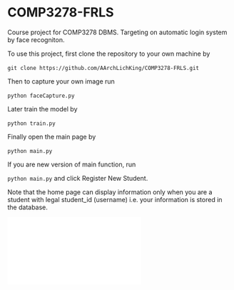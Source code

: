 # COMP3278-FRLS
Course project for COMP3278 DBMS. Targeting on automatic login system by face recogniton. 

To use this project, first clone the repository to your own machine by

`git clone https://github.com/AArchLichKing/COMP3278-FRLS.git`

Then to capture your own image run

`python faceCapture.py`

Later train the model by 

`python train.py`

Finally open the main page by

`python main.py`

If you are new version of main function, run 

`python main.py` and click Register New Student. 

Note that the home page can display information only when you are a student with legal student_id (username) i.e. your information is stored in the database. 

![ER diagram](createDB.pdf)
